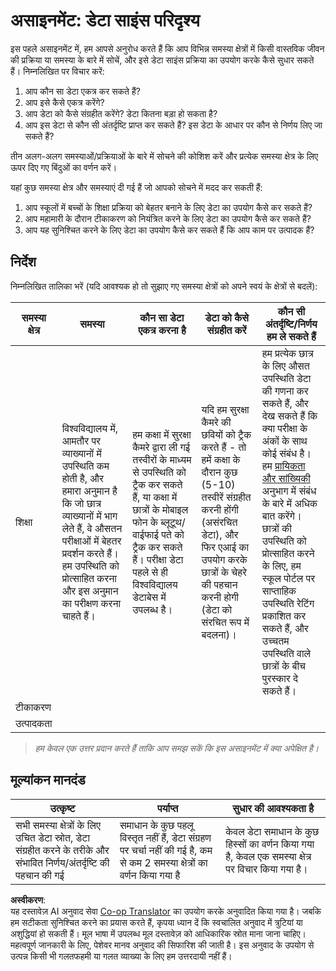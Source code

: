 <!--
CO_OP_TRANSLATOR_METADATA:
{
  "original_hash": "a8f79b9c0484c35b4f26e8aec7fc4d56",
  "translation_date": "2025-08-23T23:59:52+00:00",
  "source_file": "1-Introduction/01-defining-data-science/solution/assignment.md",
  "language_code": "hi"
}
-->
# असाइनमेंट: डेटा साइंस परिदृश्य

इस पहले असाइनमेंट में, हम आपसे अनुरोध करते हैं कि आप विभिन्न समस्या क्षेत्रों में किसी वास्तविक जीवन की प्रक्रिया या समस्या के बारे में सोचें, और इसे डेटा साइंस प्रक्रिया का उपयोग करके कैसे सुधार सकते हैं। निम्नलिखित पर विचार करें:

1. आप कौन सा डेटा एकत्र कर सकते हैं?
1. आप इसे कैसे एकत्र करेंगे?
1. आप डेटा को कैसे संग्रहीत करेंगे? डेटा कितना बड़ा हो सकता है?
1. आप इस डेटा से कौन सी अंतर्दृष्टि प्राप्त कर सकते हैं? इस डेटा के आधार पर कौन से निर्णय लिए जा सकते हैं?

तीन अलग-अलग समस्याओं/प्रक्रियाओं के बारे में सोचने की कोशिश करें और प्रत्येक समस्या क्षेत्र के लिए ऊपर दिए गए बिंदुओं का वर्णन करें।

यहां कुछ समस्या क्षेत्र और समस्याएं दी गई हैं जो आपको सोचने में मदद कर सकती हैं:

1. आप स्कूलों में बच्चों के शिक्षा प्रक्रिया को बेहतर बनाने के लिए डेटा का उपयोग कैसे कर सकते हैं?
1. आप महामारी के दौरान टीकाकरण को नियंत्रित करने के लिए डेटा का उपयोग कैसे कर सकते हैं?
1. आप यह सुनिश्चित करने के लिए डेटा का उपयोग कैसे कर सकते हैं कि आप काम पर उत्पादक हैं?

## निर्देश

निम्नलिखित तालिका भरें (यदि आवश्यक हो तो सुझाए गए समस्या क्षेत्रों को अपने स्वयं के क्षेत्रों से बदलें):

| समस्या क्षेत्र | समस्या | कौन सा डेटा एकत्र करना है | डेटा को कैसे संग्रहीत करें | कौन सी अंतर्दृष्टि/निर्णय हम ले सकते हैं | 
|----------------|---------|-----------------------|-----------------------|--------------------------------------|
| शिक्षा | विश्वविद्यालय में, आमतौर पर व्याख्यानों में उपस्थिति कम होती है, और हमारा अनुमान है कि जो छात्र व्याख्यानों में भाग लेते हैं, वे औसतन परीक्षाओं में बेहतर प्रदर्शन करते हैं। हम उपस्थिति को प्रोत्साहित करना और इस अनुमान का परीक्षण करना चाहते हैं। | हम कक्षा में सुरक्षा कैमरे द्वारा ली गई तस्वीरों के माध्यम से उपस्थिति को ट्रैक कर सकते हैं, या कक्षा में छात्रों के मोबाइल फोन के ब्लूटूथ/वाईफाई पते को ट्रैक कर सकते हैं। परीक्षा डेटा पहले से ही विश्वविद्यालय डेटाबेस में उपलब्ध है। | यदि हम सुरक्षा कैमरे की छवियों को ट्रैक करते हैं - तो हमें कक्षा के दौरान कुछ (5-10) तस्वीरें संग्रहीत करनी होंगी (असंरचित डेटा), और फिर एआई का उपयोग करके छात्रों के चेहरे की पहचान करनी होगी (डेटा को संरचित रूप में बदलना)। | हम प्रत्येक छात्र के लिए औसत उपस्थिति डेटा की गणना कर सकते हैं, और देख सकते हैं कि क्या परीक्षा के अंकों के साथ कोई संबंध है। हम [प्रायिकता और सांख्यिकी](../../04-stats-and-probability/README.md) अनुभाग में संबंध के बारे में अधिक बात करेंगे। छात्रों की उपस्थिति को प्रोत्साहित करने के लिए, हम स्कूल पोर्टल पर साप्ताहिक उपस्थिति रेटिंग प्रकाशित कर सकते हैं, और उच्चतम उपस्थिति वाले छात्रों के बीच पुरस्कार दे सकते हैं। |
| टीकाकरण | | | | |
| उत्पादकता | | | | |

> *हम केवल एक उत्तर प्रदान करते हैं ताकि आप समझ सकें कि इस असाइनमेंट में क्या अपेक्षित है।*

## मूल्यांकन मानदंड

उत्कृष्ट | पर्याप्त | सुधार की आवश्यकता है
--- | --- | -- |
सभी समस्या क्षेत्रों के लिए उचित डेटा स्रोत, डेटा संग्रहीत करने के तरीके और संभावित निर्णय/अंतर्दृष्टि की पहचान की गई | समाधान के कुछ पहलू विस्तृत नहीं हैं, डेटा संग्रहण पर चर्चा नहीं की गई है, कम से कम 2 समस्या क्षेत्रों का वर्णन किया गया है | केवल डेटा समाधान के कुछ हिस्सों का वर्णन किया गया है, केवल एक समस्या क्षेत्र पर विचार किया गया है।

**अस्वीकरण**:  
यह दस्तावेज़ AI अनुवाद सेवा [Co-op Translator](https://github.com/Azure/co-op-translator) का उपयोग करके अनुवादित किया गया है। जबकि हम सटीकता सुनिश्चित करने का प्रयास करते हैं, कृपया ध्यान दें कि स्वचालित अनुवाद में त्रुटियां या अशुद्धियां हो सकती हैं। मूल भाषा में उपलब्ध मूल दस्तावेज़ को आधिकारिक स्रोत माना जाना चाहिए। महत्वपूर्ण जानकारी के लिए, पेशेवर मानव अनुवाद की सिफारिश की जाती है। इस अनुवाद के उपयोग से उत्पन्न किसी भी गलतफहमी या गलत व्याख्या के लिए हम उत्तरदायी नहीं हैं।